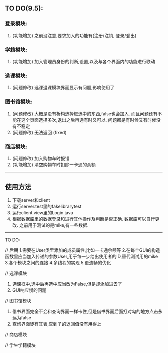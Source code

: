 ## TO DO(9.5):

### 登录模块:
1. (功能增加) 之前没注意,要求加入的功能有(注册/注销, 登录/登出)

### 学籍模块: 
1. (功能增加) 加入管理员身份的判断,设置,以及与各个界面内的功能进行联动

### 选课模块:
1. (问题修改) 选课退课模块界面显示有问题,影响使用了

### 图书馆模块:
1. (问题修改) 大概是没有析构选择框选中的东西,false也会加入. 而且问题还有不能在这个页面选择多次,退出之后再选有时又可以. 问题都是有时候又有时候没有不稳定
2. (问题修改) 无法返回 (fixed)

### 商店模块:
1. (问题修改) 加入购物车时报错
2. (功能增加) 清空购物车时扣除一卡通的余额
------

## 使用方法

1. 下载server和client
2. 运行server.test里的fakelibrarytest
3. 运行client.view里的Login.java
4. 根据数据库里的数据登录和进行其他操作及判断是否正确. 数据库可以自行更改. 之前用于测试的是mike,有一些数据.



------

TO DO:

// 后期
1.需要在User类里添加的成员属性,比如一卡通余额等
2.在每个GUI的构造函数里应当加入传递的参数User,用于每一步给出使用者的ID,替代测试用的mike
3.各个模块之间的连接
4.多线程的实现
5.更流畅的优化

// 选课模块
1. 选课框中,选中后再选中应当改为False,但是却添加进去了
2. GUI响应慢的问题

// 图书馆模块
1. 借书界面完全不会和查询界面一样卡住,但是借书界面后面打对勾的地方点击永远为false
2. 查询界面徒有其表,查到了的返回值没有用得上

// 商店模块

// 学生学籍模块
